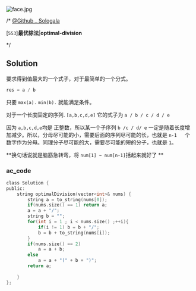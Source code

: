 ![face.jpg](https://pic.leetcode-cn.com/5f44c38cfca16ba4f3886e1c9e298c5ab18a215dc25e965ec357a430e783b3af-face.jpg)

/*
[@Github _ Sologala](https://github.com/Sologala/LeetCode.git)

[`553`]**最优除法**|**optimal-division**

*/



## **Solution**

要求得到值最大的一个式子，对于最简单的一个分式。

```c
res = a / b
```

只要 `max(a).`  `min(b).`	就能满足条件。

对于一个长度固定的序列. `[a,b,c,d,e]` 它的式子为 `a / b / c / d / e`

因为 `a,b,c,d,e`均是 正整数，所以某一个子序列 `b /c / d/ e` 一定是随着长度增加减少。所以，分母尽可能的小，需要后面的序列尽可能的长，也就是  `n-1	`个数字作为分母。同理分子尽可能的大，需要尽可能的短的分子，也就是 `1`。

**换句话说就是脑筋急转弯，将 `num[1] ~ num[n-1]`括起来就好了 **

### **ac_code**
```c
class Solution {
public:
    string optimalDivision(vector<int>& nums) {
        string a = to_string(nums[0]);
        if(nums.size() == 1) return a;
        a = a + "/";
        string b = "";
        for(int i = 1 ; i < nums.size() ;++i){
            if(i != 1) b = b + "/";
            b = b + to_string(nums[i]);
        }
        if(nums.size() == 2)
            a = a + b;
        else
            a = a + "(" + b + ")";
        return a;
        
    }
}; 
```